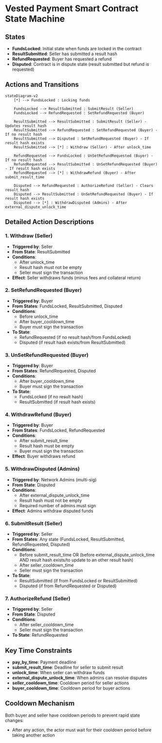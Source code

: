 # Vested Payment Smart Contract State Machine

## States

- **FundsLocked**: Initial state when funds are locked in the contract
- **ResultSubmitted**: Seller has submitted a result hash
- **RefundRequested**: Buyer has requested a refund
- **Disputed**: Contract is in dispute state (result submitted but refund is requested)

## Actions and Transitions

```mermaid
stateDiagram-v2
    [*] --> FundsLocked : Locking funds

    FundsLocked --> ResultSubmitted : SubmitResult (Seller)
    FundsLocked --> RefundRequested : SetRefundRequested (Buyer)

    ResultSubmitted --> ResultSubmitted : SubmitResult (Seller) - Updates result hash
    ResultSubmitted --> RefundRequested : SetRefundRequested (Buyer) - If no result hash
    ResultSubmitted --> Disputed : SetRefundRequested (Buyer) - If result hash exists
    ResultSubmitted --> [*] : Withdraw (Seller) - After unlock_time

    RefundRequested --> FundsLocked : UnSetRefundRequested (Buyer) - If no result hash
    RefundRequested --> ResultSubmitted : UnSetRefundRequested (Buyer) - If result hash exists
    RefundRequested --> [*] : WithdrawRefund (Buyer) - After submit_result_time

    Disputed --> RefundRequested : AuthorizeRefund (Seller) - Clears result hash
    Disputed --> ResultSubmitted : UnSetRefundRequested (Buyer) - If result hash exists
    Disputed --> [*] : WithdrawDisputed (Admins) - After external_dispute_unlock_time
```

## Detailed Action Descriptions

### 1. **Withdraw** (Seller)

- **Triggered by**: Seller
- **From State**: ResultSubmitted
- **Conditions**:
  - After unlock_time
  - Result hash must not be empty
  - Seller must sign the transaction
- **Effect**: Seller withdraws funds (minus fees and collateral return)

### 2. **SetRefundRequested** (Buyer)

- **Triggered by**: Buyer
- **From States**: FundsLocked, ResultSubmitted, Disputed
- **Conditions**:
  - Before unlock_time
  - After buyer_cooldown_time
  - Buyer must sign the transaction
- **To State**:
  - RefundRequested (if no result hash/from FundsLocked)
  - Disputed (if result hash exists/from ResultSubmitted)

### 3. **UnSetRefundRequested** (Buyer)

- **Triggered by**: Buyer
- **From States**: RefundRequested, Disputed
- **Conditions**:
  - After buyer_cooldown_time
  - Buyer must sign the transaction
- **To State**:
  - FundsLocked (if no result hash)
  - ResultSubmitted (if result hash exists)

### 4. **WithdrawRefund** (Buyer)

- **Triggered by**: Buyer
- **From States**: FundsLocked, RefundRequested
- **Conditions**:
  - After submit_result_time
  - Result hash must be empty
  - Buyer must sign the transaction
- **Effect**: Buyer withdraws refund

### 5. **WithdrawDisputed** (Admins)

- **Triggered by**: Network Admins (multi-sig)
- **From State**: Disputed
- **Conditions**:
  - After external_dispute_unlock_time
  - Result hash must not be empty
  - Required number of admins must sign
- **Effect**: Admins withdraw disputed funds

### 6. **SubmitResult** (Seller)

- **Triggered by**: Seller
- **From States**: Any state (FundsLocked, ResultSubmitted, RefundRequested, Disputed)
- **Conditions**:
  - Before submit_result_time OR (before external_dispute_unlock_time AND result hash exists/to update to an other result hash)
  - After seller_cooldown_time
  - Seller must sign the transaction
- **To State**:
  - ResultSubmitted (if from FundsLocked or ResultSubmitted)
  - Disputed (if from RefundRequested or Disputed)

### 7. **AuthorizeRefund** (Seller)

- **Triggered by**: Seller
- **From State**: Disputed
- **Conditions**:
  - After seller_cooldown_time
  - Seller must sign the transaction
- **To State**: RefundRequested

## Key Time Constraints

- **pay_by_time**: Payment deadline
- **submit_result_time**: Deadline for seller to submit result
- **unlock_time**: When seller can withdraw funds
- **external_dispute_unlock_time**: When admins can resolve disputes
- **seller_cooldown_time**: Cooldown period for seller actions
- **buyer_cooldown_time**: Cooldown period for buyer actions

## Cooldown Mechanism

Both buyer and seller have cooldown periods to prevent rapid state changes:

- After any action, the actor must wait for their cooldown period before taking another action
